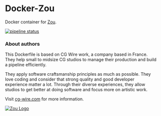 # Docker-Zou

Docker container for [Zou](https://zou.cg-wire.com/).

[![pipeline status](https://gitlab.com/mathbou/docker-cgwire/badges/zou/pipeline.svg)](https://gitlab.com/mathbou/docker-cgwire/container_registry)

### About authors

This Dockerfile is based on CG Wire work, a company based in France. They help small
to midsize CG studios to manage their production and build a pipeline
efficiently.

They apply software craftsmanship principles as much as possible. They love
coding and consider that strong quality and good developer experience matter a lot.
Through their diverse experiences, they allow studios to get better at doing
software and focus more on  artistic work.

Visit [cg-wire.com](https://cg-wire.com) for more information.

[![Zou Logo](https://zou.cg-wire.com/zou.png)](https://zou.cg-wire.com)